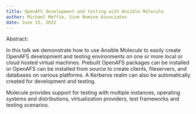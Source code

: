```yaml
---
title: OpenAFS development and testing with Ansible Molecule
author: Michael Meffie, Sine Nomine Associates
date: June 15, 2022
---
```

Abstract:

In this talk we demonstrate how to use Ansible Molecule to easily create
OpenAFS development and testing environments on one or more local or cloud
hosted virtual machines. Prebuilt OpenAFS packages can be installed or OpenAFS
can be installed from source to create clients, fileservers, and databases on
various platforms. A Kerberos realm can also be automatically created for
development and testing.

Molecule provides support for testing with multiple instances, operating
systems and distributions, virtualization providers, test frameworks and
testing scenarios.



